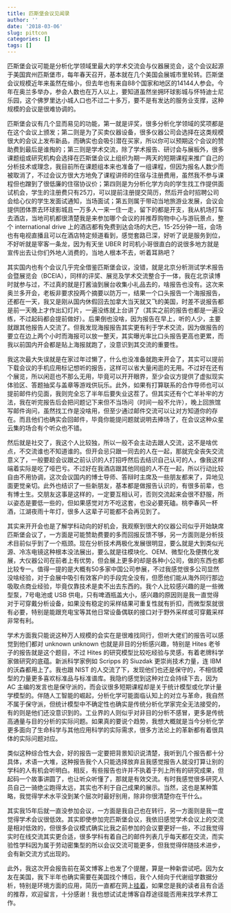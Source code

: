 ```yaml
---
title: 匹斯堡会议见闻录
author: ''
date: '2018-03-06'
slug: pittcon
categories: []
tags: []
---
```


匹斯堡会议可能是分析化学领域里最大的学术交流会与仪器展览会，这个会议起源于美国宾州匹斯堡市，每年春天召开，基本就在几个美国会展城市里轮转。匹斯堡会议规模近年来虽然在缩小，但去年也有来自88个国家和地区的14144人参会。今年在奥兰多举办，参会人数也在万人以上，要知道虽然坐拥环球影城与怀特迪士尼乐园，这个佛罗里达小城人口也不过二十多万，要不是有发达的服务业支撑，这种规模的会议是很难协调的。

匹斯堡会议有几个显而易见的功能，第一就是评奖，很多分析化学领域的奖项都是在这个会议上颁发；第二则是为了买卖仪器设备，很多仪器公司会选择在这类规模很大的会议上发布新品，而确实也会吸引潜在买家，所以你可以预期这个会议的赞助费到最后是谁掏的；第三则是学术交流，除了学术报告、研讨会与展板外，很多课题组或研究机构会选择在匹斯堡会议上组织为期一两天的短期课程来推广自己的分析技术或理念，我目前所在课题组本来也准备了一组课程，但因为报名人数少而被取消了，不过会议方很大方地免了课程讲师的住宿与注册费用，虽然我不参与课程但也蹭到了很低廉的住宿协议价；第四则是为分析化学方向的学生找工作提供面试机会，学生的注册费只有25刀，可以提前注册提交简历，然后开会时招聘公司会给心仪的学生发面试通知，当场面试；第五则属于带动当地旅游业发展，会议会提供团体票去环球影城且一万多人一来一住一走，留下的都是开支，我从机场打车去酒店，当地司机都很清楚我是来参加哪个会议的并推荐购物中心与游玩景点，整个 international drive 上的酒店都有免费到达会场的大巴，15-25分钟一班，会场也有电视直播且可以在酒店特定频道看到，感觉套路已深，好听了说是服务到位，不好听就是宰客一条龙，因为有天坐 UBER 时司机小哥很直白的说很多地方就是宣传出去让你们外地人消费的，当地人根本不去，听着耳熟吧？

其实国内也有个会议几乎完全借鉴匹斯堡会议，没错，就是北京分析测试学术报告会暨展览会（BCEIA），同样的评奖、展览及学术交流整合于一体，我在北京读博时就参与过，不过真的就是打酱油到展台收集小礼品去的，啥报告也没有。这次来奥兰多开会，老板非要求投两个摘要以防万一，结果一个口头报告一个海报报告，还都在一天，我又是刚从国内休假回去加拿大当天就又飞的美国，时差不说报告都是前一天晚上才作出幻灯片，一遍没练就上台讲了（其实之前的报告也都是一遍没练，不过起码都会提前做好）。后果倒也没啥，因为报告在早上，听的人少，主要就跟其他报告人交流了。但我发现海报报告其实更有利于学术交流，因为做报告的要立在边上两个小时而海报可以放一整天，其实曝光率比口头报告更高也更累，而我以前国内开会都是贴上海报就跑了，没意识到其交流的重要性。

我这次最大失误就是在家过年过懒了，什么也没准备就跑来开会了，其实可以提前下载会议的手机应用标记想听的报告，这样可以省大量闲逛的无用。不过好在还有个展览，所以闲逛也不那么无用，毕竟可以开开眼界，至少会议方提供了虚拟现实体验区、答题抽奖与盖章等游戏供玩乐。此外，如果有打算联系的合作导师也可以提前邮件约见面，我则完全忘了半年后要失业这茬了。但其实还有个亡羊补牢的方法，我在听完报告后会把问题记下来但不当场问（时间一般不允许），晚上回旅馆写邮件询问，虽然找工作是没啥用，但至少通过邮件交流可以让对方知道你的存在。而且他们也确实会回邮件，毕竟你能提问题就说明去捧场了，在会议这种众星云集的场合有个听众也不错。

然后就是社交了，我这个人比较独，所以一般不会主动去跟人交流，这不是啥优点，不交流谁也不知道谁的。但开会忌只跟一同去的人在一起，那就完全丧失交流意义了，一般要趁会议跟之前认识的人打招呼然后去结识自己认可的人，像我这样端着实际是吃了哑巴亏。不过好在我酒店跟其他同组的人不在一起，所以行动比较自由不用协调，这次会议国内的博士导师、答辩时主席及一些朋友都来了，异地见面更觉亲切。此外也结识了一些新朋友，基本都是做报告认识的，有很多前辈，也有博士生。交朋友这事是这样的，一定要互相认可，否则交流起来会很不舒服，所以姿态是要低一些的，但如果感觉对方不吃这套，也没必要死磕。桃李春风一杯酒，江湖夜雨十年灯，很多人这辈子可能都不会再见到了。

其实来开开会也是了解学科动向的好机会，我观察到很大的仪器公司似乎开始缺席匹斯堡会议了，一方面是可能赞助费要的多而回报反馈不够，另一方面则是分析技术目前似乎到了一个瓶颈。现在分析技术两极化发展很明显，要么就是大到类似光源、冷冻电镜这种根本没法展出，要么就是往模块化、OEM、微型化及便携化发展，大仪器公司在前者上有优势，但会展上更多的却是各种小公司，做的东西也都比较专一。值得一提的是大概有50多家中国公司参展，不过我感觉很多公司显然没啥经验，对于会展中吸引有效客户的手段完全没有，但愿他们能从海外同行那边吸取点商业经验，毕竟仅靠技术是卖不出去东西的。我个人比较感兴趣的是一些微型泵，7号电池或 USB 供电，只有啤酒瓶盖大小，感兴趣的原因则是我一直觉得对于可穿戴分析设备，如果没有稳定的采样结果可重复性就有折扣，而微型泵就很有必要，特别是能跟充电宝等其他日常设备偶联的接口对于野外采样或可穿戴采样非常有利。

学术方面我只能说这种万人规模的会实在是很难找同行，但听大佬们的报告可以感觉到他们都对 unknown unknown 也就是非目的分析感兴趣，特别是 Hites 老爷子的报告就是这个题目，不过 Hites 的研究模型比较吃经验与灵感，有着老牌科学家做研究的底蕴。新派科学家例如 Scripps 的 Siuzdak 更崇尚技术力量，连 IBM 的沃森都用上了。我也跟 NIST 的人交流了下，发现他们也还是保守的，不相信模型的力量更多喜欢标准品与标准谱库。我隐约感觉到这种对立会持续下去，因为 AC 主编的发言也是保守派的，而会议很多短期课程却是关于统计模型或化学计量学模型的。伴随人工智能的崛起，分析化学可能面临认知上的对立与革命，我自然不属于保守派，但统计模型中不确定性也确实是传统分析化学家完全无法接受的，有的则是他们还没意识到的。工业界的人则似乎对非目的分析不感冒，更多是传统高通量与目的分析的实际问题。如果真的要说个趋势，我想大概就是当今分析化学更多面向了生命科学与其他应用科学的实际需求，很多方法论上的革新都有着很具体的实际问题对应。

类似这种综合性大会，好的报告一定要把背景知识说清楚，我听到几个报告都十分具体，术语一大堆，这种报告我个人只能选择放弃且我感觉报告人就没打算让别的学科的人有机会听明白。相反，有些报告也许并不执着于列上所有的研究成果，但起码一个故事讲圆了，也让听众听懂了，那就是有效交流。有时我感觉很多研究人员自己一骑绝尘跑得太远，其实也不利于自己成果的展示。当然，这也是某种策略，我觉得学术水平没到某个层次时最好别用，除非你很清楚你在干什么。

其实我15年后就一直没参加会议，一方面是我自己也在转行，另一方面则是我一度觉得学术会议很低效。其实即使参加完匹斯堡会议，我依旧感觉学术会议上的交流是相对低效的，但很多会议模式确实比我之前参加的会议要更好一些，不过我觉得实时在线交流其实更合适，很多学科有着自己的邮件列表几乎每天都在交流，而实验性学科因为属于劳动密集型的所以会议交流可能更多，但我觉得伴随技术进步，会有新交流方式出现的。

此外，我这次开会报告前在英文博客上也发了个提醒，算是一种新尝试吧。因为女友在美国，我下半年也确实需要在美国找个博后，我个人倾向于代谢组学数据分析，特别是环境方面的应用，简历一直都在网上[挂着](https://www.dropbox.com/s/9qx4ty4bq0puatw/cv.pdf?dl=0)，如果您是我的读者且有合适的推荐，欢迎留言，十分感谢！我也想试试走博客自荐途径能否用来找学术界工作。
